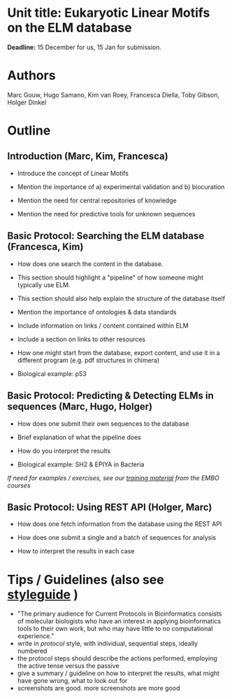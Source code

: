# Unit title: Eukaryotic Linear Motifs on the ELM database

**Deadline:** 15 December for us, 15 Jan for submission.

# Authors
Marc Gouw, Hugo Samano, Kim van Roey, Francesca Diella, Toby Gibson, Holger Dinkel

# Outline

## Introduction (Marc, Kim, Francesca)

- Introduce the concept of Linear Motifs

- Mention the importance of a) experimental validation and b) biocuration

- Mention the need for central repositories of knowledge

- Mention the need for predictive tools for unknown sequences

## Basic Protocol: Searching the ELM database (Francesca, Kim)

- How does one search the content in the database.

- This section should highlight a "pipeline" of how someone might typically use ELM.

- This section should also help explain the structure of the database itself

- Mention the importance of ontologies & data standards 

- Include information on links / content contained within ELM 

- Include a section on links to other resources

- How one might start from the database, export content, and use it in a different program (e.g. pdf structures in chimera)

- Biological example: p53


## Basic Protocol: Predicting & Detecting ELMs in sequences (Marc, Hugo, Holger)

- How does one submit their own sequences to the database

- Brief explanation of what the pipeline does

- How do you interpret the results

- Biological example: SH2 & EPIYA in Bacteria

*If need for examples / exercises, see our 
[training material](http://aidanbudd.github.io/ppisnd/trainingMaterial/holgerDinkel/linear_motifs/) from the EMBO courses*


## Basic Protocol: Using REST API (Holger, Marc)

- How does one fetch information from the database using the REST API

- How does one submit a single and a batch of sequences for analysis

- How to interpret the results in each case


# Tips / Guidelines (also see [styleguide](instructions2authors/bioinformatics-style-9.10.pdf) )
- "The primary audience for Current Protocols in Bioinformatics consists of molecular biologists who have an interest in applying bioinformatics tools to their own work, but who may have little to no computational experience."
- write in *protocol* style, with individual, sequential steps, ideally numbered
- the protocol steps should describe the actions performed, employing the active tense versus the passive
- give a summary / guideline on how to interpret the results, what might have gone wrong, what to look out for
- screenshots are good. more screenshots are more good